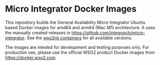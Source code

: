 # Micro Integrator Docker Images

This repository builds the General Availability Micro Integrator Ubuntu based Docker images for amd64 and arm64 (Mac M1) architecture. It uses
the manually created releases in https://github.com/integonch/micro-integrator. See the [wso2mi containers](https://github.com/integonch/docker-ei/pkgs/container/wso2mi) for all available versions.

The images are inteded for development and testing purposes only. For production use, please
use the official WSO2 product Docker images from https://docker.wso2.com.